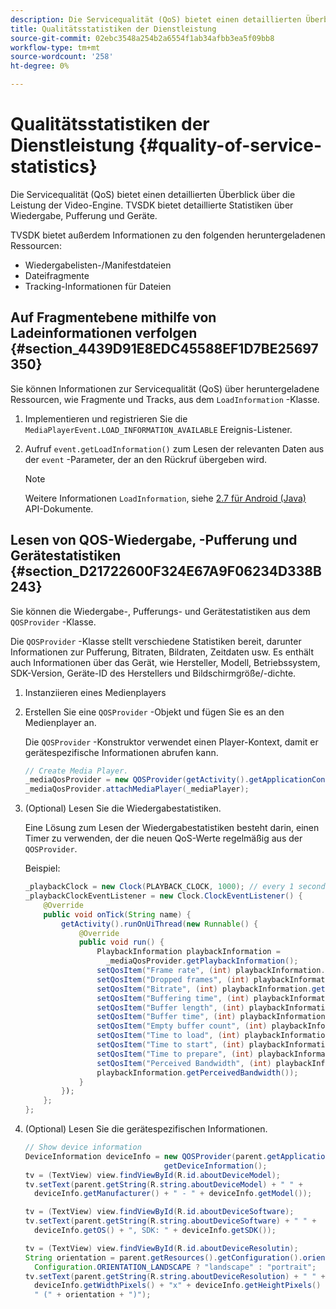 ```yaml
---
description: Die Servicequalität (QoS) bietet einen detaillierten Überblick über die Leistung der Video-Engine. TVSDK bietet detaillierte Statistiken über Wiedergabe, Pufferung und Geräte.
title: Qualitätsstatistiken der Dienstleistung
source-git-commit: 02ebc3548a254b2a6554f1ab34afbb3ea5f09bb8
workflow-type: tm+mt
source-wordcount: '258'
ht-degree: 0%

---
```


# Qualitätsstatistiken der Dienstleistung {#quality-of-service-statistics}

Die Servicequalität (QoS) bietet einen detaillierten Überblick über die Leistung der Video-Engine. TVSDK bietet detaillierte Statistiken über Wiedergabe, Pufferung und Geräte.

TVSDK bietet außerdem Informationen zu den folgenden heruntergeladenen Ressourcen:

* Wiedergabelisten-/Manifestdateien
* Dateifragmente
* Tracking-Informationen für Dateien

## Auf Fragmentebene mithilfe von Ladeinformationen verfolgen {#section_4439D91E8EDC45588EF1D7BE25697350}

Sie können Informationen zur Servicequalität (QoS) über heruntergeladene Ressourcen, wie Fragmente und Tracks, aus dem `LoadInformation` -Klasse.

1. Implementieren und registrieren Sie die `MediaPlayerEvent.LOAD_INFORMATION_AVAILABLE` Ereignis-Listener.
1. Aufruf `event.getLoadInformation()` zum Lesen der relevanten Daten aus der `event` -Parameter, der an den Rückruf übergeben wird.

   >[!NOTE]
   >
   >Weitere Informationen `LoadInformation`, siehe [2.7 für Android (Java)](https://help.adobe.com/en_US/primetime/api/psdk/javadoc_2.7/index.html) API-Dokumente.

## Lesen von QOS-Wiedergabe, -Pufferung und Gerätestatistiken {#section_D21722600F324E67A9F06234D338B243}

Sie können die Wiedergabe-, Pufferungs- und Gerätestatistiken aus dem `QOSProvider` -Klasse.

Die `QOSProvider` -Klasse stellt verschiedene Statistiken bereit, darunter Informationen zur Pufferung, Bitraten, Bildraten, Zeitdaten usw. Es enthält auch Informationen über das Gerät, wie Hersteller, Modell, Betriebssystem, SDK-Version, Geräte-ID des Herstellers und Bildschirmgröße/-dichte.

1. Instanziieren eines Medienplayers
1. Erstellen Sie eine `QOSProvider` -Objekt und fügen Sie es an den Medienplayer an.

   Die `QOSProvider` -Konstruktor verwendet einen Player-Kontext, damit er gerätespezifische Informationen abrufen kann.

   ```java
   // Create Media Player. 
   _mediaQosProvider = new QOSProvider(getActivity().getApplicationContext()); 
   _mediaQosProvider.attachMediaPlayer(_mediaPlayer);
   ```

1. (Optional) Lesen Sie die Wiedergabestatistiken.

   Eine Lösung zum Lesen der Wiedergabestatistiken besteht darin, einen Timer zu verwenden, der die neuen QoS-Werte regelmäßig aus der `QOSProvider`.

   Beispiel:

   ```java
   _playbackClock = new Clock(PLAYBACK_CLOCK, 1000); // every 1 second 
   _playbackClockEventListener = new Clock.ClockEventListener() { 
       @Override 
       public void onTick(String name) { 
           getActivity().runOnUiThread(new Runnable() { 
               @Override 
               public void run() { 
                   PlaybackInformation playbackInformation =  
                     _mediaQosProvider.getPlaybackInformation();  
                   setQosItem("Frame rate", (int) playbackInformation.getFrameRate());  
                   setQosItem("Dropped frames", (int) playbackInformation.getDroppedFrameCount()); 
                   setQosItem("Bitrate", (int) playbackInformation.getBitrate()); 
                   setQosItem("Buffering time", (int) playbackInformation.getBufferingTime());  
                   setQosItem("Buffer length", (int) playbackInformation.getBufferLength());  
                   setQosItem("Buffer time", (int) playbackInformation.getBufferTime());  
                   setQosItem("Empty buffer count", (int) playbackInformation.getEmptyBufferCount());  
                   setQosItem("Time to load", (int) playbackInformation.getTimeToLoad());  
                   setQosItem("Time to start", (int) playbackInformation.getTimeToStart()); 
                   setQosItem("Time to prepare", (int) playbackInformation.getTimeToPrepare()); 
                   setQosItem("Perceived Bandwidth", (int) playbackInformation.getPerceivedBandwidth());   
                   playbackInformation.getPerceivedBandwidth()); 
               } 
           }); 
       }; 
   }; 
   ```

1. (Optional) Lesen Sie die gerätespezifischen Informationen.

   ```java
   // Show device information 
   DeviceInformation deviceInfo = new QOSProvider(parent.getApplicationContext()). 
                                  getDeviceInformation(); 
   tv = (TextView) view.findViewById(R.id.aboutDeviceModel); 
   tv.setText(parent.getString(R.string.aboutDeviceModel) + " " +  
     deviceInfo.getManufacturer() + " - " + deviceInfo.getModel()); 
   
   tv = (TextView) view.findViewById(R.id.aboutDeviceSoftware); 
   tv.setText(parent.getString(R.string.aboutDeviceSoftware) + " " +  
     deviceInfo.getOS() + ", SDK: " + deviceInfo.getSDK()); 
   
   tv = (TextView) view.findViewById(R.id.aboutDeviceResolutin); 
   String orientation = parent.getResources().getConfiguration().orientation ==  
     Configuration.ORIENTATION_LANDSCAPE ? "landscape" : "portrait"; 
   tv.setText(parent.getString(R.string.aboutDeviceResolution) + " " +  
     deviceInfo.getWidthPixels() + "x" + deviceInfo.getHeightPixels() +  
     " (" + orientation + ")"); 
   ```
